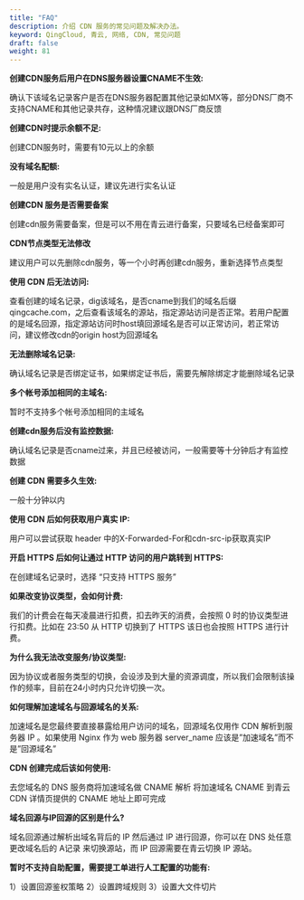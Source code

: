 ```yaml
---
title: "FAQ"
description: 介绍 CDN 服务的常见问题及解决办法。
keyword: QingCloud, 青云, 网络, CDN, 常见问题
draft: false
weight: 81
---
```




**创建CDN服务后用户在DNS服务器设置CNAME不生效:**

确认下该域名记录客户是否在DNS服务器配置其他记录如MX等，部分DNS厂商不支持CNAME和其他记录共存，这种情况建议跟DNS厂商反馈

**创建CDN时提示余额不足:**

创建CDN服务时，需要有10元以上的余额

**没有域名配额:**

一般是用户没有实名认证，建议先进行实名认证

**创建CDN 服务是否需要备案**

创建cdn服务需要备案，但是可以不用在青云进行备案，只要域名已经备案即可

**CDN节点类型无法修改**

建议用户可以先删除cdn服务，等一个小时再创建cdn服务，重新选择节点类型

**使用 CDN 后无法访问:**

查看创建的域名记录，dig该域名，是否cname到我们的域名后缀qingcache.com，之后查看该域名的源站，指定源站访问是否正常。若用户配置的是域名回源，指定源站访问时host填回源域名是否可以正常访问，若正常访问，建议修改cdn的origin host为回源域名

**无法删除域名记录:**

确认域名记录是否绑定证书，如果绑定证书后，需要先解除绑定才能删除域名记录

**多个帐号添加相同的主域名:**

暂时不支持多个帐号添加相同的主域名

**创建cdn服务后没有监控数据:**

确认域名记录是否cname过来，并且已经被访问，一般需要等十分钟后才有监控数据

**创建 CDN 需要多久生效:**

一般十分钟以内

**使用 CDN 后如何获取用户真实 IP:**

用户可以尝试获取 header 中的X-Forwarded-For和cdn-src-ip获取真实IP

**开启 HTTPS 后如何让通过 HTTP 访问的用户跳转到 HTTPS:**

在创建域名记录时，选择 “只支持 HTTPS 服务”

**如果改变协议类型，会如何计费:**

我们的计费会在每天凌晨进行扣费，扣去昨天的消费，会按照 0 时的协议类型进行扣费。比如在 23:50 从 HTTP 切换到了 HTTPS 该日也会按照 HTTPS 进行计费。

**为什么我无法改变服务/协议类型:**

因为协议或者服务类型的切换，会设涉及到大量的资源调度，所以我们会限制该操作的频率，目前在24小时内只允许切换一次。

**如何理解加速域名与回源域名的关系:**

加速域名是您最终要直接暴露给用户访问的域名，回源域名仅用作 CDN 解析到服务器 IP 。如果使用 Nginx 作为 web 服务器 server_name 应该是”加速域名”而不是”回源域名”

**CDN 创建完成后该如何使用:**

去您域名的 DNS 服务商将加速域名做 CNAME 解析 将加速域名 CNAME 到青云 CDN 详情页提供的 CNAME 地址上即可完成

**域名回源与IP回源的区别是什么?**

域名回源通过解析出域名背后的 IP 然后通过 IP 进行回源，你可以在 DNS 处任意更改域名后的 A记录 来切换源站，而 IP 回源需要在青云切换 IP 源站。

**暂时不支持自助配置，需要提工单进行人工配置的功能有:**

1）设置回源鉴权策略
2）设置跨域规则
3）设置大文件切片

